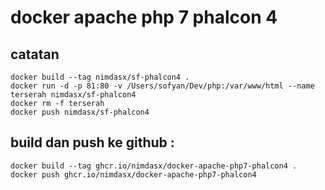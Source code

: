 # docker apache php 7 phalcon 4

## catatan
````
docker build --tag nimdasx/sf-phalcon4 .   
docker run -d -p 81:80 -v /Users/sofyan/Dev/php:/var/www/html --name terserah nimdasx/sf-phalcon4  
docker rm -f terserah  
docker push nimdasx/sf-phalcon4  
````

## build dan push ke github :
````
docker build --tag ghcr.io/nimdasx/docker-apache-php7-phalcon4 .
docker push ghcr.io/nimdasx/docker-apache-php7-phalcon4
````
